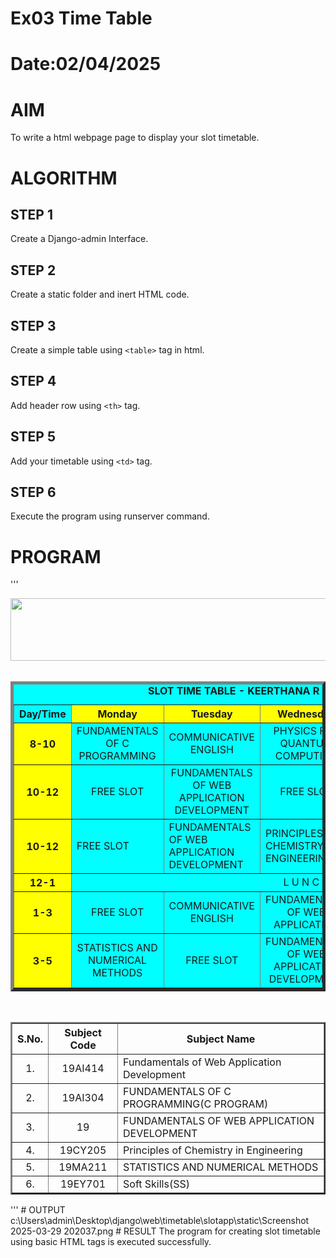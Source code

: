 # Ex03 Time Table
# Date:02/04/2025
# AIM
To write a html webpage page to display your slot timetable.

# ALGORITHM
## STEP 1
Create a Django-admin Interface.

## STEP 2
Create a static folder and inert HTML code.

## STEP 3
Create a simple table using `<table>` tag in html.

## STEP 4
Add header row using `<th>` tag.

## STEP 5
Add your timetable using `<td>` tag.

## STEP 6
Execute the program using runserver command.

# PROGRAM
'''
<html>
    <head>
        <title>Slot Timetable</title>
    </head>
    <body>
        <center>
            <img src="/static/Screenshot 2025-03-29 202037.png" height="100" width="540">
        </center>
        <br>
        <table align="center" width="540" cellspacing="2" cellpadding="4" border="5" bgcolor="cyan">
            <caption><b>SLOT TIME TABLE - KEERTHANA R (212224040156)</b></caption>
            <tr align="center">
                <th bgclor="yellow">Day/Time</th>
                <th bgcolor="yellow">Monday</th>
                <th bgcolor="yellow">Tuesday</th>
                <th bgcolor="yellow">Wednesday</th>
                <th bgcolor="yellow">Thursday</th>
                <th bgcolor="yellow">Friday</th>
            </tr>
            <tr align="center">
            <th bgcolor="yellow">8-10</th>
            <td>FUNDAMENTALS OF C PROGRAMMING</td>
            <td>COMMUNICATIVE ENGLISH</td>
            <td>PHYSICS FOR QUANTUM COMPUTING</td>
            <td>STATISTICS AND NUMERICAL METHODS</td>
            <td>FUNDAMENTALS OF C PROGRAMMING</td>
            </tr>
            <tr align="center">
                <th bgcolor="yellow">10-12</th>
                <td>FREE SLOT</td>
                <td>FUNDAMENTALS OF WEB APPLICATION DEVELOPMENT</td>
                <td>FREE SLOT</td>
                <td>STATISTICS AND NUMERICAL METHODS</td>
            </tr>
            <tr>
            <th bgcolor="yellow">10-12</th>
            <td>FREE SLOT</td>
            <td >FUNDAMENTALS OF WEB APPLICATION DEVELOPMENT</td>
            <td>PRINCIPLES OF CHEMISTRY IN ENGINEERING</td>
            <td>FREE SLOT</td>
            <td>STATISTICS AND NUMERICAL METHODS</td>
            </tr>
            <tr>
                <th bgcolor="yellow">12-1</th>
                <td colspan="5" align="center">L U N C H</td>
            </tr>
            <tr align="center">
            <th bgcolor="yellow">1-3</th>
            <td >FREE SLOT</td>
            <td>COMMUNICATIVE ENGLISH</td>
            <td>FUNDAMENTALS OF WEB APPLICATION</td>
            <td>SOFT SKILLS</td>
            </tr>
            <tr align="center">
                <th bgcolor="yellow">3-5</th>
                <td >STATISTICS AND NUMERICAL METHODS</td>
                <td>FREE SLOT</td>
                <td>FUNDAMENTALS OF WEB APPLICATION DEVELOPMENT</td>
                <td>COMMUNICATIVE ENGLISH</td>
                <td>PRINCIPLES OF CHEMISTRY IN ENGINEERING</td>
            </tr>
        </table>
        <br>
        <table align="center" celspacing="2" cellpadding="4" border="2">
            <tr align="center">
            <th>S.No.</th>
            <th>Subject Code</th>
            <th>Subject Name</th>
            </tr>
            <tr>
            <td align="center">1.</td>
            <td align="center">19AI414</td>
            <td>Fundamentals of Web Application Development</td>
            </tr>
            <tr>
            <td align="center">2.</td>
            <td align="center">19AI304</td>
            <td>FUNDAMENTALS OF C PROGRAMMING(C PROGRAM)</td>
            </tr>
            <tr>
            <td align="center">3.</td>
            <td align="center">19</td>
            <td>FUNDAMENTALS OF WEB APPLICATION DEVELOPMENT</td>
            </tr>
            <tr>
            <td align="center">4.</td>
            <td align="center">19CY205</td>
            <td>Principles of Chemistry in Engineering</td>
            </tr>
            <tr>
            <td align="center">5.</td>
            <td align="center">19MA211</td>
            <td>STATISTICS AND NUMERICAL METHODS</td>
            </tr>
            <tr>
            <td align="center">6.</td>
            <td align="center">19EY701</td>
            <td>Soft Skills(SS)</td>
            </tr>
        </table>
    </body>
</html>
'''
# OUTPUT
c:\Users\admin\Desktop\django\web\timetable\slotapp\static\Screenshot 2025-03-29 202037.png
# RESULT
The program for creating slot timetable using basic HTML tags is executed successfully.
